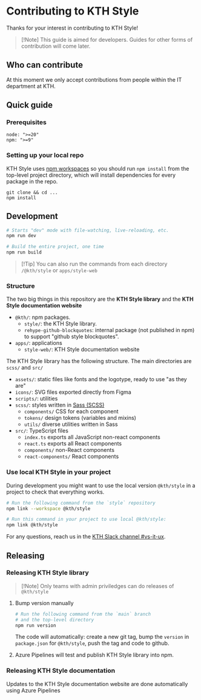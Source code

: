 # Contributing to KTH Style

Thanks for your interest in contributing to KTH Style!

> [!Note] This guide is aimed for developers. Guides for other forms of contribution will come later.

## Who can contribute

At this moment we only accept contributions from people within the IT department at KTH.

## Quick guide

### Prerequisites

```
node: ">=20"
npm: ">=9"
```

### Setting up your local repo

KTH Style uses [npm workspaces](https://docs.npmjs.com/cli/v10/using-npm/workspaces) so you should run `npm install` from the top-level project directory, which will install dependencies for every package in the repo.

```
git clone && cd ...
npm install
```

## Development

```sh
# Starts "dev" mode with file-watching, live-reloading, etc.
npm run dev

# Build the entire project, one time
npm run build
```

> [!Tip] You can also run the commands from each directory `/@kth/style` or `apps/style-web`

### Structure

The two big things in this repository are the **KTH Style library** and the **KTH Style documentation website**

- `@kth/`: npm packages.
  - `style/`: the KTH Style library.
  - `rehype-github-blockquotes`: internal package (not published in npm) to support "github style blockquotes".
- `apps/`: applications
  - `style-web/`: KTH Style documentation website

The KTH Style library has the following structure. The main directories are `scss/` and `src/`

- `assets/`: static files like fonts and the logotype, ready to use "as they are"
- `icons/`: SVG files exported directly from Figma
- `scripts/`: utilities
- `scss/`: styles written in [Sass (SCSS)](https://sass-lang.com)
  - `components/` CSS for each component
  - `tokens/` design tokens (variables and mixins)
  - `utils/` diverse utilities written in Sass
- `src/`: TypeScript files
  - `index.ts` exports all JavaScript non-react components
  - `react.ts` exports all React components
  - `components/` non-React components
  - `react-components/` React components

### Use local KTH Style in your project

During development you might want to use the local version `@kth/style` in a project to check that everything works.

```sh
# Run the following command from the `style` repository
npm link --workspace @kth/style

# Run this command in your project to use local @kth/style:
npm link @kth/style
```

For any questions, reach us in the [KTH Slack channel #vs-it-ux](https://kth-se.slack.com/archives/C06K0G9BQUE).

## Releasing

### Releasing KTH Style library

> [!Note] Only teams with admin priviledges can do releases of `@kth/style`

1. Bump version manually

   ```sh
   # Run the following command from the `main` branch
   # and the top-level directory
   npm run version
   ```

   The code will automatically: create a new git tag, bump the `version` in `package.json` for `@kth/style`, push the tag and code to github.

2. Azure Pipelines will test and publish KTH Style library into npm.

### Releasing KTH Style documentation

Updates to the KTH Style documentation website are done automatically using Azure Pipelines
